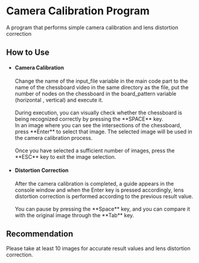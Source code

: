 # Camera Calibration Program
A program that performs simple camera calibration and lens distortion correction

## How to Use
* <h4>Camera Calibration</h4>
    Change the name of the input_file variable in the main code part to the name of the chessboard video in the same directory as the file, put the number of nodes on the chessboard in the board_pattern variable (horizontal , vertical) and execute it.
    <br><br>During execution, you can visually check whether the chessboard is being recognized correctly by pressing the **SPACE** key.
    <br>In an image where you can see the intersections of the chessboard, press **Enter** to select that image. The selected image will be used in the camera calibration process.
    <br><br>Once you have selected a sufficient number of images, press the **ESC** key to exit the image selection.
* <h4>Distortion Correction</h4>
    After the camera calibration is completed, a guide appears in the console window and when the Enter key is pressed accordingly, lens distortion correction is performed according to the previous result value.
    <br><br>You can pause by pressing the **Space** key, and you can compare it with the original image through the **Tab** key.

## Recommendation
Please take at least 10 images for accurate result values and lens distortion correction.